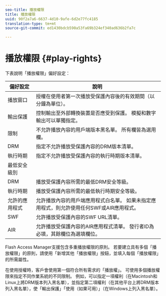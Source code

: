 ```yaml
---
seo-title: 播放權限
title: 播放權限
uuid: 90f2a7a6-6637-4d10-9afe-6d2e77fc4185
translation-type: tm+mt
source-git-commit: ed1430bdcb590a53fa69b324ef340ad636b2fa7c

---
```



# 播放權限 {#play-rights}

下表說明「播放權限」偏好設定：

| 偏好設定 | 說明 |
|--- |--- |
| 播放窗口 | 授權在使用者第一次播放受保護內容後的有效期間（以分鐘為單位）。 |
| 輸出保護 | 控制輸出至外部轉換裝置是否應受到保護。 模擬和數字輸出可以單獨指定。 |
| 限制 | 不允許播放內容的用戶端版本黑名單。 所有欄皆為選用欄。 |
| DRM | 指定不允許播放受保護內容的DRM版本清單。 |
| 執行時期 | 指定不允許播放受保護內容的執行時期版本清單。 |
| 最低安全級別 |  |
| DRM | 播放受保護內容所需的最低DRM安全等級。 |
| 執行時期 | 播放受保護內容所需的最低執行時期安全等級。 |
| 允許的應用程式 | 允許播放內容的用戶端應用程式白名單。 如果未指定應用程式，則允許使用任何SWF或AIR應用程式。 |
| SWF | 允許播放受保護內容的SWF URL清單。 |
| AIR | 允許播放受保護內容的AIR應用程式清單。 發行者ID為必填，其餘欄位為選填欄位。 |

Flash Access Manager支援包含多重播放權限的原則。 若要建立具有多個「播放權限」的原則，請使用「新增其他「播放權限」按鈕，並填入每個「播放權限」的所需屬性。

在使用授權時，客戶會使用第一個符合所有需求的「播放權」。 可使用多個播放權限來指定不同作業系統的不同限制。 例如，可以指定一項權利（在Macintosh和Linux上將DRM版本列入黑名單），並指定第二項權利（在其他平台上將DRM版本列入黑名單），使「輸出保護」「使用（如果可用）」（在Windows上列入黑名單）。
